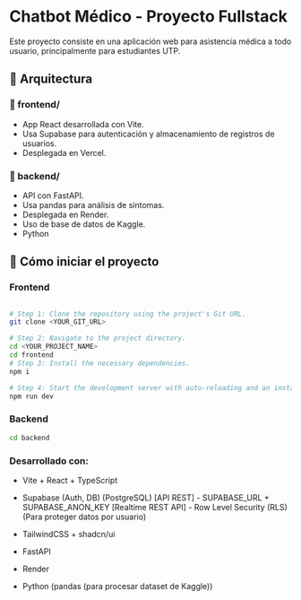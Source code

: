 # Chatbot Médico - Proyecto Fullstack
Este proyecto consiste en una aplicación web para asistencia médica a todo usuario, principalmente para estudiantes UTP.

## 🧠 Arquitectura

### 📁 frontend/
- App React desarrollada con Vite.
- Usa Supabase para autenticación y almacenamiento de registros de usuarios.
- Desplegada en Vercel.

### 📁 backend/
- API con FastAPI.
- Usa pandas para análisis de síntomas.
- Desplegada en Render.
- Uso de base de datos de Kaggle.
- Python

## 🚀 Cómo iniciar el proyecto

### Frontend

```bash

# Step 1: Clone the repository using the project's Git URL.
git clone <YOUR_GIT_URL>

# Step 2: Navigate to the project directory.
cd <YOUR_PROJECT_NAME>
cd frontend
# Step 3: Install the necessary dependencies.
npm i

# Step 4: Start the development server with auto-reloading and an instant preview.
npm run dev

```

### Backend

```bash
cd backend
```

### Desarrollado con:
- Vite + React + TypeScript
- Supabase (Auth, DB) (PostgreSQL) [API REST] - SUPABASE_URL + SUPABASE_ANON_KEY 
[Realtime REST API] - Row Level Security (RLS) (Para proteger datos por usuario)
- TailwindCSS + shadcn/ui

- FastAPI
- Render
- Python (pandas (para procesar dataset de Kaggle))


